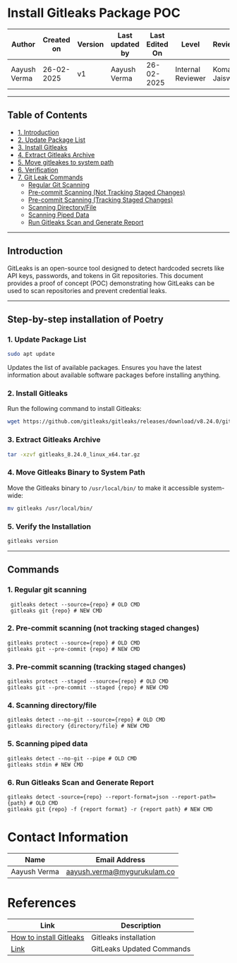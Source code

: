 # Install Gitleaks Package POC

| **Author** | **Created on** | **Version** | **Last updated by**|**Last Edited On**|**Level** |**Reviewer** |
|------------|---------------------------|-------------|----------------|-----|-------------|-------------|
| Aayush Verma|   26-02-2025             | v1          | Aayush Verma   |26-02-2025    |  Internal Reviewer | Komal Jaiswal |


---

## **Table of Contents**

  - [1. Introduction](#introduction)
  - [2. Update Package List](#1-update-package-list)
  - [3. Install Gitleaks](#2-install-gitleaks)
  - [4. Extract Gitleaks Archive](#3-extract-gitleaks-archive)
  - [5. Move gitleakes to system path](#4-move-gitleaks-binary-to-system-path)
  - [6. Verification](#5-verify-the-installation)
  - [7. Git Leak Commands](#commands)
    - [Regular Git Scanning](#1-regular-git-scanning)  
    - [Pre-commit Scanning (Not Tracking Staged Changes)](#2-pre-commit-scanning-not-tracking-staged-changes)  
    - [Pre-commit Scanning (Tracking Staged Changes)](#3-pre-commit-scanning-tracking-staged-changes)  
    - [Scanning Directory/File](#4-scanning-directoryfile)  
    - [Scanning Piped Data](#5-scanning-piped-data) 
    - [Run Gitleaks Scan and Generate Report](#6-run-gitleaks-scan-and-generate-report) 
   
 
 ---

## **Introduction**
GitLeaks is an open-source tool designed to detect hardcoded secrets like API keys, passwords, and tokens in Git repositories. This document provides a proof of concept (POC) demonstrating how GitLeaks can be used to scan repositories and prevent credential leaks.

---

## Step-by-step installation of Poetry


### **1. Update Package List**

```bash
sudo apt update
```
Updates the list of available packages. Ensures you have the latest information about available software packages before installing anything.



### **2. Install Gitleaks**
Run the following command to install Gitleaks:

```bash
wget https://github.com/gitleaks/gitleaks/releases/download/v8.24.0/gitleaks_8.24.0_linux_x64.tar.gz
```



### **3. Extract Gitleaks Archive**

```bash
tar -xzvf gitleaks_8.24.0_linux_x64.tar.gz 
```



### **4. Move Gitleaks Binary to System Path**

Move the Gitleaks binary to `/usr/local/bin/` to make it accessible system-wide:

```bash
mv gitleaks /usr/local/bin/
```



### **5. Verify the Installation**

```bash
gitleaks version
```

---

## Commands

### **1. Regular git scanning**
```
 gitleaks detect --source={repo} # OLD CMD
 gitleaks git {repo} # NEW CMD
```
### **2. Pre-commit scanning (not tracking staged changes)**
```
gitleaks protect --source={repo} # OLD CMD
gitleaks git --pre-commit {repo} # NEW CMD
```
### **3. Pre-commit scanning (tracking staged changes)**
```
gitleaks protect --staged --source={repo} # OLD CMD
gitleaks git --pre-commit --staged {repo} # NEW CMD
```
### **4. Scanning directory/file**
```
gitleaks detect --no-git --source={repo} # OLD CMD
gitleaks directory {directory/file} # NEW CMD
```
### **5. Scanning piped data**
```
gitleaks detect --no-git --pipe # OLD CMD
gitleaks stdin # NEW CMD
```

### **6. Run Gitleaks Scan and Generate Report**
```
gitleaks detect -source={repo} --report-format=json --report-path={path} # OLD CMD
gitleaks git {repo} -f {report format} -r {report path} # NEW CMD
```


# Contact Information

| **Name**       | **Email Address**            |
|-----------------|------------------------------|
| Aayush Verma    | <aayush.verma@mygurukulam.co>     |

# References

| **Link**                                                                                                                     | **Description**                   |
|---------------------------------------------------------------------------------------------------------------|--------------------------------------------------|
| [How to install Gitleaks](https://github.com/gitleaks/gitleaks) | Gitleaks installation  |
| [Link](https://gist.github.com/zricethezav/b325bb93ebf41b9c0b0507acf12810d2) | GitLeaks Updated Commands |
